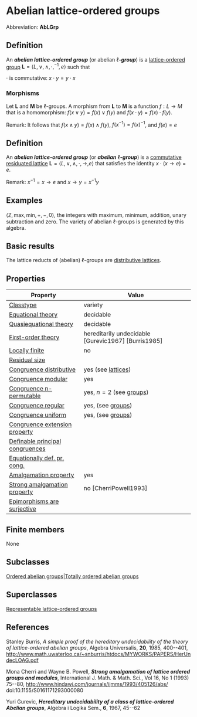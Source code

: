 # Abelian lattice-ordered groups

Abbreviation: **AbLGrp**


## Definition
An ***abelian lattice-ordered group*** (or abelian $\ell$***-group***) is a 
[lattice-ordered group](lattice-ordered_groups.md)
$\mathbf{L}=\langle L, \vee, \wedge, \cdot, ^{-1}, e\rangle$ such that

$\cdot$ is commutative:  $x\cdot y=y\cdot x$

### Morphisms
Let $\mathbf{L}$ and $\mathbf{M}$ be $\ell$-groups. A morphism from $\mathbf{L}$ to $\mathbf{M}$ is a function $f:L\rightarrow M$ that is a
homomorphism: $f(x\vee y)=f(x)\vee f(y)$ and $f(x\cdot y)=f(x)\cdot f(y)$.

Remark: It follows that $f(x\wedge y)=f(x)\wedge f(y)$, $f(x^{-1})=f(x)^{-1}$, and $f(e)=e$


## Definition
An ***abelian lattice-ordered group*** (or ***abelian*** $\ell$***-group***) is a 
[commutative residuated lattice](commutative_residuated_lattices.md) 
$\mathbf{L}=\langle L, \vee, \wedge, \cdot, \to, e\rangle$ that satisfies the identity 
$x\cdot(x\to e)=e$.

Remark: $x^{-1}=x\to e$ and $x\to y=x^{-1}y$


## Examples
$\langle\mathbb{Z}, \text{max}, \text{min}, +, -, 0\rangle$, the integers with maximum, minimum, addition, unary subtraction and zero. The variety of abelian $\ell$-groups is generated by this algebra.


## Basic results
The lattice reducts of (abelian) $\ell$-groups are [distributive lattices](distributive_lattices.md).


## Properties


|Property|Value|
|---|---|
[Classtype](classtype.md)                       |variety |
[Equational theory](equational_theory.md)               |decidable |
[Quasiequational theory](quasiequational_theory.md)          |decidable |
[First-order theory](first-order_theory.md)              |hereditarily undecidable [Gurevic1967] [Burris1985] |
[Locally finite](locally_finite.md)                  |no |
[Residual size](residual_size.md)                   | |
[Congruence distributive](congruence_distributive.md)         |yes (see [lattices](lattices.md)) |
[Congruence modular](congruence_modular.md)              |yes |
[Congruence n-permutable](congruence_n-permutable.md)         |yes, $n=2$ (see [groups](groups.md)) |
[Congruence regular](congruence_regular.md)              |yes, (see [groups](groups.md)) |
[Congruence uniform](congruence_uniform.md)              |yes, (see [groups](groups.md)) |
[Congruence extension property](congruence_extension_property.md)   | |
[Definable principal congruences](definable_principal_congruences.md) | |
[Equationally def. pr. cong.](equationally_def._pr._cong..md)     | |
[Amalgamation property](amalgamation_property.md)           |yes |
[Strong amalgamation property](strong_amalgamation_property.md)    |no [CherriPowell1993] |
[Epimorphisms are surjective](epimorphisms_are_surjective.md)     | |


## Finite members
None


## Subclasses
[Ordered abelian groups|Totally ordered abelian groups](ordered_abelian_groups|totally_ordered_abelian_groups.md) 


## Superclasses
[Representable lattice-ordered groups](representable_lattice-ordered_groups.md) 


## References

Stanley Burris, *A simple proof of the hereditary undecidability of the theory of lattice-ordered abelian groups*,
Algebra Universalis,
**20**, 1985, 400--401, http://www.math.uwaterloo.ca/~snburris/htdocs/MYWORKS/PAPERS/HerUndecLOAG.pdf


Mona Cherri and Wayne B. Powell,
***Strong amalgamation of lattice ordered groups and modules***,
International J. Math. & Math. Sci., Vol 16, No 1 (1993) 75--80, http://www.hindawi.com/journals/ijmms/1993/405126/abs/ doi:10.1155/S0161171293000080


Yuri Gurevic, ***Hereditary undecidability of a class of lattice-ordered Abelian groups***,
Algebra i Logika Sem.,
**6**, 1967, 45--62

